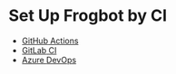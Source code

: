 # Set Up Frogbot by CI

* [GitHub](../set-up-frogbot-by-ci/github-actions/)[ Actions](../set-up-frogbot-by-ci/github-actions/)
* [GitLab](../set-up-frogbot-by-ci/gitlab-ci.md)[ CI](../set-up-frogbot-by-ci/gitlab-ci.md)
* [Azure ](../set-up-frogbot-by-ci/azure-devops.md)[DevOps](../set-up-frogbot-by-ci/azure-devops.md)
